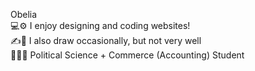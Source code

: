 Obelia<br>
💻⚙️ I enjoy designing and coding websites! <br>
✍️🧸 I also draw occasionally, but not very well <br>
📖👩‍🎓 Political Science + Commerce (Accounting) Student <br>

